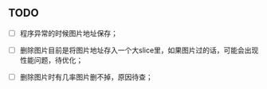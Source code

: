 

## TODO
- [ ] 程序异常的时候图片地址保存；
- [ ] 删除图片目前是将图片地址存入一个大slice里，如果图片过的话，可能会出现性能问题，待优化；
- [ ] 删除图片时有几率图片删不掉，原因待查；





